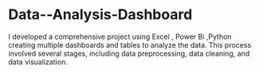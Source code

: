 # Data--Analysis-Dashboard
I developed a comprehensive project using Excel , Power Bi ,Python creating multiple dashboards and tables to analyze the data. This process involved several stages, including data preprocessing, data cleaning, and data visualization.

